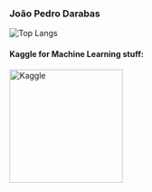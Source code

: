 ### João Pedro Darabas
 ![Top Langs](https://github-readme-stats.vercel.app/api/top-langs/?username=jpdarabas&theme=tokyonight)
 <br>
#### Kaggle for Machine Learning stuff:
<a href="https://www.kaggle.com/jpdarabas">
  <img src="https://www.kaggle.com/static/images/site-logo.svg" alt="Kaggle" width="200">
</a>
<!--
**jpdarabas/jpdarabas** is a ✨ _special_ ✨ repository because its `README.md` (this file) appears on your GitHub profile.

Here are some ideas to get you started:

- 🔭 I’m currently working on ...
- 🌱 I’m currently learning ...
- 👯 I’m looking to collaborate on ...
- 🤔 I’m looking for help with ...
- 💬 Ask me about ...
- 📫 How to reach me: ...
- 😄 Pronouns: ...
- ⚡ Fun fact: ...
-->
